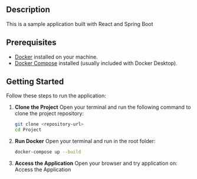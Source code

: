 
## Description
This is a sample application built with React and Spring Boot

## Prerequisites
- [Docker](https://www.docker.com/products/docker-desktop) installed on your machine.
- [Docker Compose](https://docs.docker.com/compose/) installed (usually included with Docker Desktop).

## Getting Started

Follow these steps to run the application:

1. **Clone the Project**
   Open your terminal and run the following command to clone the project repository:

   ```bash
   git clone <repository-url>
   cd Project

2. **Run Docker**
    Open your terminal and run in the root folder:
    ```bash
    docker-compose up --build

2. **Access the Application**
    Open your browser and try application on: Access the Application

